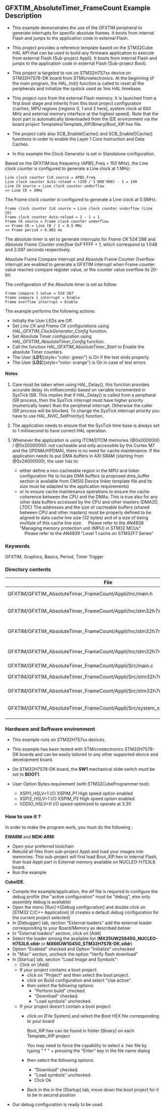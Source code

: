 ## <b>GFXTIM_AbsoluteTimer_FrameCount Example Description</b>

- This example demonstrates the use of the GFXTIM peripheral to generate interrupts for specific absolute frames. It boots from internal Flash and jumps
to the application code in external Flash.

- This project provides a reference template based on the STM32Cube HAL API that can be used
to build any firmware application to execute from external Flash (Sub-project Appli). It boots from internal Flash and jumps
to the application code in external Flash (Sub-project Boot).
- This project is targeted to run on STM32H7S7xx device on STM32H7S78-DK board from STMicroelectronics.
At the beginning of the main program, the HAL_Init() function is called to reset
all the peripherals and initialize the systick used as 1ms HAL timebase.
- This project runs from the external Flash memory. It is launched from a first boot stage and inherits from this boot project
configuration (caches, MPU regions [regions 0, 1 and 2 here], system clock at 600 MHz and external memory interface at the highest speed).
Note that the boot part is automatically downloaded from the IDE environment via the board project Templates/Template_XIP/Binary/Boot_XIP.hex file.
- The project calls also SCB_EnableICache() and SCB_EnableDCache() functions in order to enable
the Layer 1 Core Instruction and Data Caches.

- In this example the Clock Generator is set in Standalone configuration.

Based on the GFXTIM bus frequency (APB5_Freq = 150 MHz), the Line clock counter is configured to generate a Line clock at 1 MHz:

	Line clock counter CLK source = APB5_Freq
	Line clock counter Auto-reload = (150 / 1'000'000) - 1 = 149
	Line CK source = Line clock counter underflow
    => Line CK = 1MHz

The Frame clock counter is configured to generate a Line clock at 0.5MHz.
	  
    Frame clock counter CLK source = Line clock counter underflow (Line CK)
	Frame clock counter Auto-reload = 2 - 1 = 1
	Frame CK source = Frame clock counter underflow
	=> Frame CK = Line CK / 2 = 0.5 MHz
	=> Frame period = 0.002 ms

The absolute timer is set to generate interrupts for <i>Frame CK</i> 524'288 and <i> Absolute Frame Counter overflow</i>  0xF'FFFF + 1,
which correspond to 1.048 and 2.097 seconds respectively.

Absolute Frame Compare interrupt and Absolute Frame Counter Overflow interrupt are enabled to generate a GFXTIM interrupt when Frame counter value reaches compare register value, or the counter value overflow its 20-bit.

The configuration of the Absolute timer is set as follow:

	Frame compare 1 value = 524'287
	Frame compare 1 interrupt = Enable
	Frame overflow interrupt = Enable

The example performs the following actions:

  - Initially the User LEDs are Off.
  - Set <i>Line CK</i> and <i>Frame CK</i> configurations using <i>HAL_GFXTIM_ClockGenerator_Config</i> function.
  - Set Absolute Timer configuration using <i>HAL_GFXTIM_AbsoluteTimer_Config</i> function.
  - Call the function <i>HAL_GFXTIM_AbsoluteTimer_Start</i> to Enable the absolute Timer counters.
  - The User [**LD1**]{style="color: green"} is On if the test ends properly.
  - The User [**LD2**]{style="color: orange"} is On in case of test errors.

#### <b>Notes</b>

 1. Care must be taken when using HAL_Delay(), this function provides accurate delay (in milliseconds)
    based on variable incremented in SysTick ISR. This implies that if HAL_Delay() is called from
    a peripheral ISR process, then the SysTick interrupt must have higher priority (numerically lower)
    than the peripheral interrupt. Otherwise the caller ISR process will be blocked.
    To change the SysTick interrupt priority you have to use HAL_NVIC_SetPriority() function.

 2. The application needs to ensure that the SysTick time base is always set to 1 millisecond
    to have correct HAL operation.

 3. Whenever the application is using ITCM/DTCM memories (@0x0000000 / @0x20000000: not cacheable and only accessible
    by the Cortex M7 and the GPDMA/HPDMA), there is no need for cache maintenance.
    If the application needs to put DMA buffers in AXI SRAM (starting from @0x24000000), the user has to:
    - either define a non-cacheable region in the MPU and linker configuration file to locate DMA buffers
      (a proposed dma_buffer section is available from CMSIS Device linker template file and its size must
      be adapted to the application requirements)
    - or to ensure cache maintenance operations to ensure the cache coherence between the CPU and the DMAs.
    This is true also for any other data buffers accessed by the CPU and other masters (DMA2D, LTDC)
    The addresses and the size of cacheable buffers (shared between CPU and other masters)
    must be properly defined to be aligned to data cache line size (32 bytes) and of a size of being multiple
    of this cache line size.
    Please refer to the AN4838 "Managing memory protection unit (MPU) in STM32 MCUs"
    Please refer to the AN4839 "Level 1 cache on STM32F7 Series"

### <b>Keywords</b>

GFXTIM, Graphics, Basics, Period, Timer Trigger

### <b>Directory contents</b>

File                                                                               | Description
 ---                                                                               | ---
  GFXTIM/GFXTIM_AbsoluteTimer_FrameCount/Appli/Inc/main.h                          |  Header for main.c module
  GFXTIM/GFXTIM_AbsoluteTimer_FrameCount/Appli/Inc/stm32h7s78_discovery_conf.h     |  BSP Configuration file
  GFXTIM/GFXTIM_AbsoluteTimer_FrameCount/Appli/Inc/stm32h7rsxx_it.h                |  Interrupt handlers header file
  GFXTIM/GFXTIM_AbsoluteTimer_FrameCount/Appli/Inc/stm32h7rsxx_hal_conf.h          |  HAL configuration file
  GFXTIM/GFXTIM_AbsoluteTimer_FrameCount/Appli/Src/main.c                          |  Main program
  GFXTIM/GFXTIM_AbsoluteTimer_FrameCount/Appli/Src/stm32h7rsxx_hal_msp.c           |  HAL MSP module
  GFXTIM/GFXTIM_AbsoluteTimer_FrameCount/Appli/Src/stm32h7rsxx_it.c                |  Interrupt handlers
  GFXTIM/GFXTIM_AbsoluteTimer_FrameCount/Appli/Src/system_stm32h7rsxx.c            |  STM32H7RSxx system source file

### <b>Hardware and Software environment</b>

  - This example runs on STM32H7S7xx devices.

  - This example has been tested with STMicroelectronics STM32H7S78-DK
    boards and can be easily tailored to any other supported device
    and development board.

  - On STM32H7S78-DK board, the **SW1** mechanical slide switch must be set to **BOOT1**.

  - User Option Bytes requirement (with STM32CubeProgrammer tool):

    - XSPI1_HSLV=1     I/O XSPIM_P1 High speed option enabled
    - XSPI2_HSLV=1     I/O XSPIM_P2 High speed option enabled
    - VDDIO_HSLV=0     I/O speed optimized to operate at 3.3V

### <b>How to use it ?</b>

In order to make the program work, you must do the following :

**EWARM** and **MDK-ARM**:

 - Open your preferred toolchain
 - Rebuild all files from sub-project Appli and load your images into memories: This sub-project will first load Boot_XIP.hex in internal Flash,
   than load Appli part in External memory available on NUCLEO-H7S3L8 board.
 - Run the example

**CubeIDE**:

 - Compile the example/application; the elf file is required to configure the debug profile (the "active configuration" must be "debug", else only assembly debug is available)
 - Open the menu [Run]->[Debug configuration] and double click on  [STM32 C/C++ Application] (it creates a default debug configuration for the current project selected)
 - In [Debugger] tab, section "External  loaders" add the external loader corresponding to your Board/Memory as described below:
 - In "External loaders" section, click on [Add]
 - Select the loader among the available list (**MX25UW25645G_NUCLEO-H7S3L8.stldr** or **MX66UW1G45G_STM32H7S78-DK.stldr**)
 - Option "Enabled" checked and Option "Initialize" unchecked
 - In "Misc" section, uncheck the option "Verify flash download"
 - In [Startup] tab, section "Load Image and Symbols":
   - Click on [Add]
   - If your project contains a boot project:
     - click on "Project" and then select the boot project.
     - click on Build configuration and select "Use active".
     - then select the following options:
       - "Perform build" checked.
       - "Download" checked.
       - "Load symbols" unchecked.
   - If your project doesn't contain a boot project:
     - click on [File System] and select the Boot HEX file corresponding to your board

        Boot_XIP.hex can be found in folder [Binary] on each Template_XIP project

        You may need to force the capability to select a .hex file by typing " * " + pressing the "Enter" key in the file name dialog

     - then select the following options:
       - "Download"      checked.
       - "Load symbols" unchecked.
       - Click Ok
     - Back in the in the [Startup] tab, move down the boot project for it to be in second position
 - Our debug configuration is ready to be used.